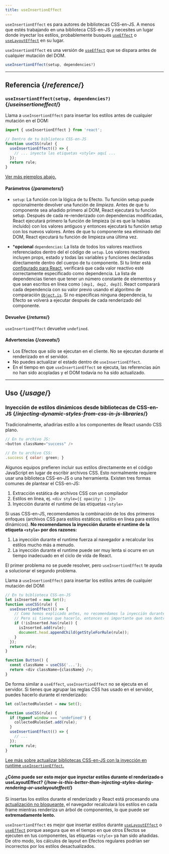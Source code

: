 ```yaml
---
title: useInsertionEffect
---
```


<Pitfall>

`useInsertionEffect` es para autores de bibliotecas CSS-en-JS. A menos que estés trabajando en una biblioteca CSS-en-JS y necesites un lugar donde inyectar los estilos, probablemente busques [`useEffect`](/reference/react/useEffect) o [`useLayoutEffect`](/reference/react/useLayoutEffect) en su lugar.

</Pitfall>

<Intro>

`useInsertionEffect` es una versión de [`useEffect`](/reference/react/useEffect) que se dispara antes de cualquier mutación del DOM.

```js
useInsertionEffect(setup, dependencies?)
```

</Intro>

<InlineToc />

---

## Referencia {/*reference*/}

### `useInsertionEffect(setup, dependencies?)` {/*useinsertioneffect*/}

Llama a `useInsertionEffect` para insertar los estilos antes de cualquier mutación en el DOM:

```js
import { useInsertionEffect } from 'react';

// Dentro de tu biblioteca CSS-en-JS
function useCSS(rule) {
  useInsertionEffect(() => {
    // ... inyecta las etiquetas <style> aquí ...
  });
  return rule;
}
```

[Ver más ejemplos abajo.](#usage)

#### Parámetros {/*parameters*/}

* `setup`: La función con la lógica de tu Efecto. Tu función setup puede opcionalmente devolver una función de *limpieza*. Antes de que tu componente sea añadido primero al DOM, React ejecutará tu función setup. Después de cada re-renderizado con dependencias modificadas, React ejecutará primero la función de limpieza (si es que la habías incluido) con los valores antiguos y entonces ejecutará tu función setup con los nuevos valores. Antes de que tu componente sea eliminado del DOM, React ejecutará tu función de limpieza una última vez.

* ***opcional** `dependencias`: La lista de todos los valores reactivos referenciados dentro del el código de `setup`. Los valores reactivos incluyen props, estado y todas las variables y funciones declaradas directamente dentro del cuerpo de tu componente. Si tu linter está [configurado para React](/learn/editor-setup#linting), verificará que cada valor reactivo esté correctamente especificado como dependencia. La lista de dependencias tienen que tener un número constante de elementos y que sean escritos en línea como `[dep1, dep2, dep3]`. React comparará cada dependencia con su valor previo usando el algoritmo de comparación [`Object.is`](https://developer.mozilla.org/es/docs/Web/JavaScript/Reference/Global_Objects/Object/is). Si no especificas ninguna dependencia, tu Efecto se volverá a ejecutar después de cada renderizado del componente.

#### Devuelve {/*returns*/}

`useInsertionEffect` devuelve `undefined`.

#### Advertencias {/*caveats*/}

* Los Efectos que sólo se ejecutan en el cliente. No se ejecutan durante el renderizado en el servidor.
* No puedes actualizar el estado dentro de `useInsertionEffect`.
* En el tiempo en que `useInsertionEffect` se ejecuta, las referencias aún no han sido acopladas y el DOM todavía no ha sido actualizado.

---

## Uso {/*usage*/}

### Inyección de estilos dinámicos desde bibliotecas de CSS-en-JS {/*injecting-dynamic-styles-from-css-in-js-libraries*/}

Tradicionalmente, añadirías estilo a los componentes de React usando CSS plano.

```js
// En tu archivo JS:
<button className="success" />

// En tu archivo CSS:
.success { color: green; }
```

Algunos equipos prefieren incluir sus estilos directamente en el código JavaScript en lugar de escribir archivos CSS. Esto normalmente requiere usar una biblioteca CSS-en-JS o una herramienta. Existen tres formas comunes de plantear el CSS-en-JS:

1. Extracción estática de archivos CSS con un compilador
2. Estilos en línea, ej. `<div style={{ opacity: 1 }}>`
3. Inyección durante el runtime de las etiquetas `<style>`

Si usas CSS-en-JS, recomendamos la combinación de los dos primeros enfoques (archivos CSS para estilos estáticos, estilos en línea para estilos dinámicos). **No recomendamos la inyección durante el runtime de la etiqueta `<style>` por dos razones:**

1. La inyección durante el runtime fuerza al navegador a recalcular los estilos mucho más a menudo.
2. La inyección durante el runtime puede ser muy lenta si ocurre en un tiempo inadecuado en el ciclo de vida de React.

El primer problema no se puede resolver, pero `useInsertionEffect` te ayuda a solucionar el segundo problema.

Llama a `useInsertionEffect` para insertar los estilos antes de cualquier mutación del DOM:

```js {4-11}
// En tu biblioteca CSS-en-JS
let isInserted = new Set();
function useCSS(rule) {
  useInsertionEffect(() => {
    // Como hemos explicado antes, no recomendamos la inyección durante el runtime de las etiquetas <style>.
    // Pero si tienes que hacerlo, entonces es importante que sea dentro del useInsertionEffect.
    if (!isInserted.has(rule)) {
      isInserted.add(rule);
      document.head.appendChild(getStyleForRule(rule));
    }
  });
  return rule;
}

function Button() {
  const className = useCSS('...');
  return <div className={className} />;
}
```

De forma similar a `useEffect`, `useInsertionEffect` no se ejecuta en el servidor. Si tienes que agrupar las reglas CSS has usado en el servidor, puedes hacerlo durante el renderizado:

```js {1,4-6}
let collectedRulesSet = new Set();

function useCSS(rule) {
  if (typeof window === 'undefined') {
    collectedRulesSet.add(rule);
  }
  useInsertionEffect(() => {
    // ...
  });
  return rule;
}
```

[Lee más sobre actualizar bibliotecas CSS-en-JS con la inyección en runtime `useInsertionEffect`.](https://github.com/reactwg/react-18/discussions/110)

<DeepDive>

#### ¿Cómo puede ser esto mejor que inyectar estilos durante el renderizado o useLayoutEffect? {/*how-is-this-better-than-injecting-styles-during-rendering-or-uselayouteffect*/}

Si insertas los estilos durante el renderizado y React está procesando una [actualización no bloqueante,](/reference/react/useTransition#marking-a-state-update-as-a-non-blocking-transition) el navegador recalculará los estilos en cada frame mientras renderiza un árbol de componentes, lo que puede ser **extremadamente lento.**

`useInsertionEffect` es mejor que insertar estilos durante [`useLayoutEffect`](/reference/react/useLayoutEffect) o [`useEffect`](/reference/react/useEffect) porque asegura que en el tiempo en que otros Efectos se ejecuten en tus componentes, las etiquetas `<style>` ya han sido añadidas. De otro modo, los cálculos de layout en Efectos regulares podrían ser incorrectos por los estilos desactualizados.

</DeepDive>
